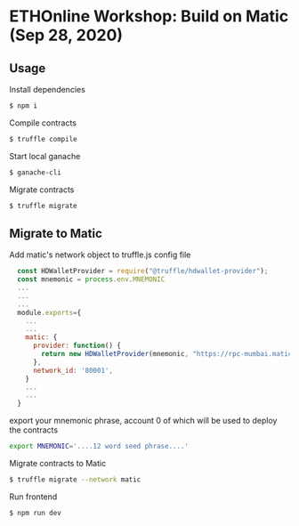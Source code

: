 # ETHOnline Workshop: Build on Matic (Sep 28, 2020)

## Usage

Install dependencies

```bash
$ npm i
```

Compile contracts

```bash
$ truffle compile
```

Start local ganache

```bash
$ ganache-cli
```

Migrate contracts

```bash
$ truffle migrate
```

## Migrate to Matic

Add matic's network object to truffle.js config file

```javascript
  const HDWalletProvider = require("@truffle/hdwallet-provider");
  const mnemonic = process.env.MNEMONIC
  ...
  ...
  ...
  module.exports={
    ...
    ...
    matic: {
      provider: function() {
        return new HDWalletProvider(mnemonic, "https://rpc-mumbai.matic.today");
      },
      network_id: '80001',
    }
    ...
    ...
  }
```

export your mnemonic phrase, account 0 of which will be used to deploy the contracts

```bash
export MNEMONIC='....12 word seed phrase....'
```

Migrate contracts to Matic

```bash
$ truffle migrate --network matic
```

Run frontend

```bash
$ npm run dev
```
